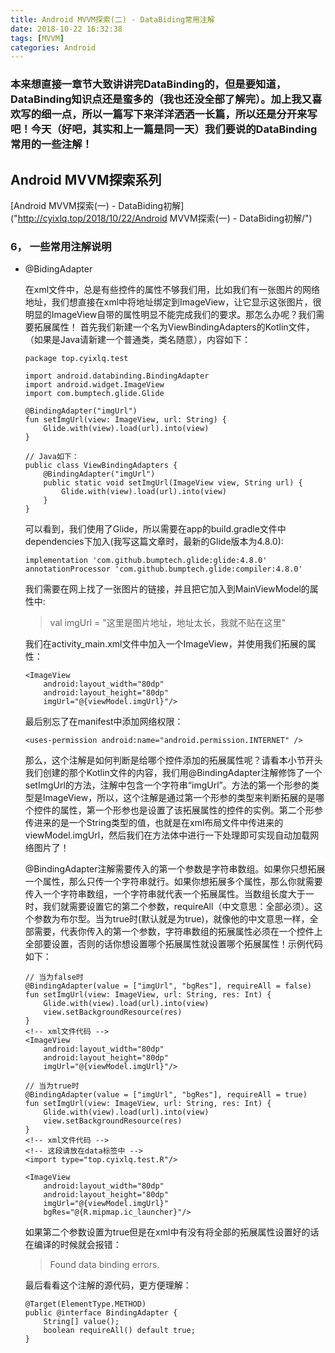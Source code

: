 ```yaml
---
title: Android MVVM探索(二) - DataBiding常用注解
date: 2018-10-22 16:32:38
tags: [MVVM]
categories: Android
---
```

### 本来想直接一章节大致讲讲完DataBinding的，但是要知道，DataBinding知识点还是蛮多的（我也还没全部了解完）。加上我又喜欢写的细一点，所以一篇写下来洋洋洒洒一长篇，所以还是分开来写吧！今天（好吧，其实和上一篇是同一天）我们要说的DataBinding常用的一些注解！

<!-- more -->
## Android MVVM探索系列
[Android MVVM探索(一) - DataBiding初解]("http://cyixlq.top/2018/10/22/Android MVVM探索(一) - DataBiding初解/")

### 6， 一些常用注解说明
- @BidingAdapter
    
    在xml文件中，总是有些控件的属性不够我们用，比如我们有一张图片的网络地址，我们想直接在xml中将地址绑定到ImageView，让它显示这张图片，很明显的ImageView自带的属性明显不能完成我们的要求。那怎么办呢？我们需要拓展属性！
    首先我们新建一个名为ViewBindingAdapters的Kotlin文件，（如果是Java请新建一个普通类，类名随意），内容如下：
    ```
    package top.cyixlq.test

    import android.databinding.BindingAdapter
    import android.widget.ImageView
    import com.bumptech.glide.Glide

    @BindingAdapter("imgUrl")
    fun setImgUrl(view: ImageView, url: String) {
        Glide.with(view).load(url).into(view)
    }

    // Java如下：
    public class ViewBindingAdapters {
        @BindingAdapter("imgUrl")
        public static void setImgUrl(ImageView view, String url) {
            Glide.with(view).load(url).into(view)
        }
    }
    ```

    可以看到，我们使用了Glide，所以需要在app的build.gradle文件中dependencies下加入(我写这篇文章时，最新的Glide版本为4.8.0):
    ```
    implementation 'com.github.bumptech.glide:glide:4.8.0'
    annotationProcessor 'com.github.bumptech.glide:compiler:4.8.0'
    ```

    我们需要在网上找了一张图片的链接，并且把它加入到MainViewModel的属性中:
    > val imgUrl = "这里是图片地址，地址太长，我就不贴在这里"

    我们在activity_main.xml文件中加入一个ImageView，并使用我们拓展的属性：
    ```
    <ImageView
        android:layout_width="80dp"
        android:layout_height="80dp"
        imgUrl="@{viewModel.imgUrl}"/>
    ```

    最后别忘了在manifest中添加网络权限：
    ```
    <uses-permission android:name="android.permission.INTERNET" />
    ```

    那么，这个注解是如何判断是给哪个控件添加的拓展属性呢？请看本小节开头我们创建的那个Kotlin文件的内容，我们用@BindingAdapter注解修饰了一个setImgUrl的方法，注解中包含一个字符串“imgUrl”。方法的第一个形参的类型是ImageView，所以，这个注解是通过第一个形参的类型来判断拓展的是哪个控件的属性，第一个形参也是设置了该拓展属性的控件的实例。第二个形参传进来的是一个String类型的值，也就是在xml布局文件中传进来的viewModel.imgUrl，然后我们在方法体中进行一下处理即可实现自动加载网络图片了！

    @BindingAdapter注解需要传入的第一个参数是字符串数组。如果你只想拓展一个属性，那么只传一个字符串就行。如果你想拓展多个属性，那么你就需要传入一个字符串数组，一个字符串就代表一个拓展属性。当数组长度大于一时，我们就需要设置它的第二个参数，requireAll（中文意思：全部必须）。这个参数为布尔型。当为true时(默认就是为true)，就像他的中文意思一样，全部需要，代表你传入的第一个参数，字符串数组的拓展属性必须在一个控件上全部要设置，否则的话你想设置哪个拓展属性就设置哪个拓展属性！示例代码如下：
    ```
    // 当为false时
    @BindingAdapter(value = ["imgUrl", "bgRes"], requireAll = false)
    fun setImgUrl(view: ImageView, url: String, res: Int) {
        Glide.with(view).load(url).into(view)
        view.setBackgroundResource(res)
    }
    <!-- xml文件代码 -->
    <ImageView
        android:layout_width="80dp"
        android:layout_height="80dp"
        imgUrl="@{viewModel.imgUrl}"/>
    
    // 当为true时
    @BindingAdapter(value = ["imgUrl", "bgRes"], requireAll = true)
    fun setImgUrl(view: ImageView, url: String, res: Int) {
        Glide.with(view).load(url).into(view)
        view.setBackgroundResource(res)
    }
    <!-- xml文件代码 -->
    <!-- 这段请放在data标签中 -->
    <import type="top.cyixlq.test.R"/>
    
    <ImageView
        android:layout_width="80dp"
        android:layout_height="80dp"
        imgUrl="@{viewModel.imgUrl}"
        bgRes="@{R.mipmap.ic_launcher}"/>
    ```

    如果第二个参数设置为true但是在xml中有没有将全部的拓展属性设置好的话在编译的时候就会报错：
    > Found data binding errors.

    最后看看这个注解的源代码，更方便理解：
    ```
    @Target(ElementType.METHOD)
    public @interface BindingAdapter {
        String[] value();
        boolean requireAll() default true;
    }
    ```
